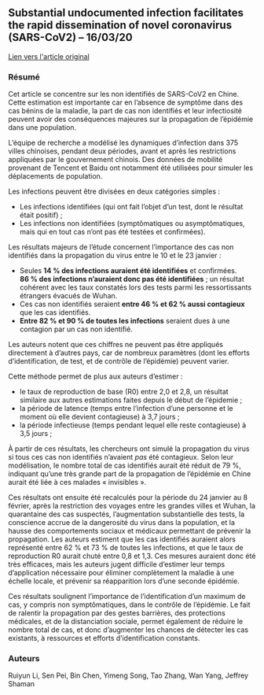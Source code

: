 ## Substantial undocumented infection facilitates the rapid dissemination of novel coronavirus (SARS-CoV2) – 16/03/20

[Lien vers l'article original](https://science.sciencemag.org/content/early/2020/03/13/science.abb3221)

### Résumé

Cet article se concentre sur les non identifiés de SARS-CoV2 en Chine. Cette estimation est importante car en l’absence de symptôme dans des cas bénins de la maladie, la part de cas non identifiés et leur infectiosité peuvent avoir des conséquences majeures sur la propagation de l’épidémie dans une population.

L’équipe de recherche a modélisé les dynamiques d’infection dans 375 villes chinoises, pendant deux périodes, avant et après les restrictions appliquées par le gouvernement chinois. Des données de mobilité provenant de Tencent et Baidu ont notamment été utilisées pour simuler les déplacements de population.

Les infections peuvent être divisées en deux catégories simples :

- Les infections identifiées (qui ont fait l’objet d’un test, dont le résultat était positif) ;
- Les infections non identifiées (symptômatiques ou asymptômatiques, mais qui en tout cas n’ont pas été testées et confirmées).

Les résultats majeurs de l’étude concernent l’importance des cas non identifiés dans la propagation du virus entre le 10 et le 23 janvier :

- Seules **14 % des infections auraient été identifiées** et confirmées. **86 % des infections n’auraient donc pas été identifiées** ; un résultat cohérent avec les taux constatés lors des tests parmi les ressortissants étrangers évacués de Wuhan.
- Ces cas non identifiés seraient **entre 46 % et 62 % aussi contagieux** que les cas identifiés.
- **Entre 82 % et 90 % de toutes les infections** seraient dues à une contagion par un cas non identifié.

Les auteurs notent que ces chiffres ne peuvent pas être appliqués directement à d’autres pays, car de nombreux paramètres (dont les efforts d’identification, de test, et de contrôle de l’épidémie) peuvent varier.

Cette méthode permet de plus aux auteurs d’estimer :

- le taux de reproduction de base (R0) entre 2,0 et 2,8, un résultat similaire aux autres estimations faites depuis le début de l’épidemie ;
- la période de latence (temps entre l’infection d’une personne et le moment où elle devient contagieuse) à 3,7 jours ;
- la période infectieuse (temps pendant lequel elle reste contagieuse) à 3,5 jours ;

À partir de ces résultats, les chercheurs ont simulé la propagation du virus si tous ces cas non identifiés n’avaient _pas_ été contagieux. Selon leur modélisation, le nombre total de cas identifiés aurait été réduit de 79 %, indiquant qu’une très grande part de la propagation de l’épidémie en Chine aurait été liée à ces malades « invisibles ».

Ces résultats ont ensuite été recalculés pour la période du 24 janvier au 8 février, après la restriction des voyages entre les grandes villes et Wuhan, la quarantaine des cas suspectés, l’augmentation substantielle des tests, la conscience accrue de la dangerosité du virus dans la population, et la hausse des comportements sociaux et médicaux permettant de prévenir la propagation. Les auteurs estiment que les cas identifiés auraient alors représenté entre 62 % et 73 % de toutes les infections, et que le taux de reproduction R0 aurait chuté entre 0,8 et 1,3. Ces mesures auraient donc été très efficaces, mais les auteurs jugent difficile d’estimer leur temps d’application nécessaire pour éliminer complètement la maladie à une échelle locale, et prévenir sa réapparition lors d’une seconde épidémie.

Ces résultats soulignent l’importance de l’identification d’un maximum de cas, y compris non symptômatiques, dans le contrôle de l’épidémie. Le fait de ralentir la propagation par des gestes barrières, des protections médicales, et de la distanciation sociale, permet également de réduire le nombre total de cas, et donc d’augmenter les chances de détecter les cas existants, à ressources et efforts d’identification constants.

### Auteurs

Ruiyun Li, Sen Pei, Bin Chen, Yimeng Song, Tao Zhang, Wan Yang, Jeffrey Shaman
